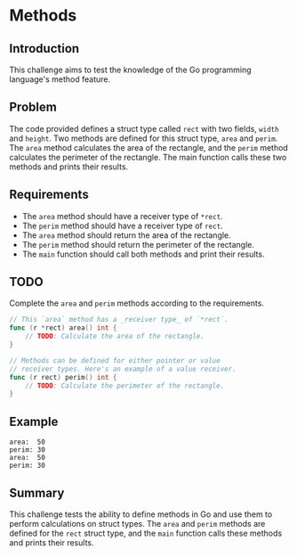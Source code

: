 # Methods

## Introduction
This challenge aims to test the knowledge of the Go programming language's method feature.

## Problem
The code provided defines a struct type called `rect` with two fields, `width` and `height`. Two methods are defined for this struct type, `area` and `perim`. The `area` method calculates the area of the rectangle, and the `perim` method calculates the perimeter of the rectangle. The main function calls these two methods and prints their results.

## Requirements
- The `area` method should have a receiver type of `*rect`.
- The `perim` method should have a receiver type of `rect`.
- The `area` method should return the area of the rectangle.
- The `perim` method should return the perimeter of the rectangle.
- The `main` function should call both methods and print their results.

## TODO
Complete the `area` and `perim` methods according to the requirements.

```go
// This `area` method has a _receiver type_ of `*rect`.
func (r *rect) area() int {
	// TODO: Calculate the area of the rectangle.
}

// Methods can be defined for either pointer or value
// receiver types. Here's an example of a value receiver.
func (r rect) perim() int {
	// TODO: Calculate the perimeter of the rectangle.
}
```

## Example
```
area:  50
perim: 30
area:  50
perim: 30
```

## Summary
This challenge tests the ability to define methods in Go and use them to perform calculations on struct types. The `area` and `perim` methods are defined for the `rect` struct type, and the `main` function calls these methods and prints their results.